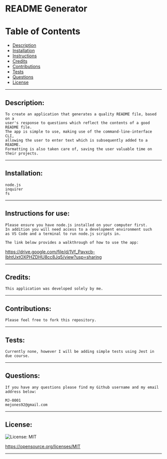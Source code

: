 
  # README Generator

  # Table of Contents
  - [Description](#description)
  - [Installation](#install)
  - [Instructions](#instructions)
  - [Credits](#credits)
  - [Contributions](#contributions)
  - [Tests](#tests)
  - [Questions](#questions)
  - [License](#license)
  ---

  ## Description:
  ```
  To create an application that generates a quality README file, based on a
  user's response to questions which reflect the contents of a good README file. 
  The app is simple to use, making use of the command-line-interface CLI, 
  allowing the user to enter text which is subsequently added to a README. 
  Formatting is also taken care of, saving the user valuable time on their projects.
  ```
  ---

  ## Installation:
  ```
  node.js  
  inquirer  
  fs
  ```

  ---
  ## Instructions for use:
  ```
  Please ensure you have node.js installed on your computer first. 
  In addition you will need access to a development environment such 
  as VS Code and a terminal to run node.js scripts in.

  The link below provides a walkthrough of how to use the app:
  ```
  https://drive.google.com/file/d/1Vf_Pavxcb-IbhtUxtOXPHZDHU8cc8Jq5/view?usp=sharing
  

  ---
  ## Credits:
  ```
  This application was developed solely by me.
  ```

  ---
  ## Contributions:
  ```
  Please feel free to fork this repository. 
  ```

  ---
  ## Tests:
  ```  
  Currently none, however I will be adding simple tests using Jest in due course.
  ```
  
  ---
  ## Questions:  
  ```
  If you have any questions please find my Github username and my email address below:  
  
  MJ-0001  
  mejones92@gmail.com
  ```
  ---
  ## License:  
  
  ![License: MIT](https://img.shields.io/badge/License-MIT-yellow.svg)  

  https://opensource.org/licenses/MIT
  
  ---
